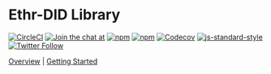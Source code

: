 # Ethr-DID Library

[![CircleCI](https://img.shields.io/circleci/project/github/uport-project/ethr-did.svg)](https://circleci.com/gh/uport-project/ethr-did)
[![Join the chat at](https://img.shields.io/badge/Riot-Join%20chat-green.svg)](https://chat.uport.me/#/login)
[![npm](https://img.shields.io/npm/dt/ethr-did.svg)](https://www.npmjs.com/package/ethr-did)
[![npm](https://img.shields.io/npm/v/ethr-did.svg)](https://www.npmjs.com/package/ethr-did)
[![Codecov](https://img.shields.io/codecov/c/github/uport-project/ethr-did.svg)](https://codecov.io/gh/uport-project/ethr-did)
[![js-standard-style](https://img.shields.io/badge/code%20style-standard-brightgreen.svg)](http://standardjs.com)
[![Twitter Follow](https://img.shields.io/twitter/follow/uport_me.svg?style=social&label=Follow)](https://twitter.com/uport_me)

[Overview](/docs/reference/index.md) | [Getting Started](/docs/guides/index.md) 
